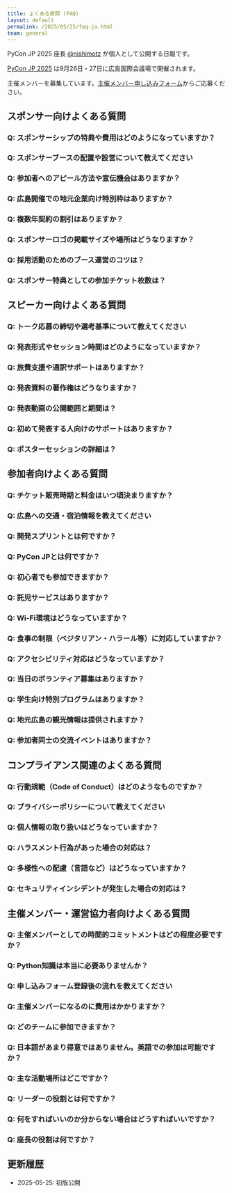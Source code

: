 ```yaml
---
title: よくある質問 (FAQ)
layout: default
permalink: /2025/05/25/faq-ja.html
team: general
---
```


PyCon JP 2025 座長 [@nishimotz](https://d.nishimotz.com/aboutme) が個人として公開する日報です。

[PyCon JP 2025](https://2025.pycon.jp/) は9月26日・27日に広島国際会議場で開催されます。

主催メンバーを募集しています。[主催メンバー申し込みフォーム](https://forms.gle/7irqYKhZVj7AY7LfA)からご応募ください。

## スポンサー向けよくある質問

### Q: スポンサーシップの特典や費用はどのようになっていますか？

### Q: スポンサーブースの配置や設営について教えてください

### Q: 参加者へのアピール方法や宣伝機会はありますか？

### Q: 広島開催での地元企業向け特別枠はありますか？

### Q: 複数年契約の割引はありますか？

### Q: スポンサーロゴの掲載サイズや場所はどうなりますか？

### Q: 採用活動のためのブース運営のコツは？

### Q: スポンサー特典としての参加チケット枚数は？

## スピーカー向けよくある質問

### Q: トーク応募の締切や選考基準について教えてください

### Q: 発表形式やセッション時間はどのようになっていますか？

### Q: 旅費支援や通訳サポートはありますか？

### Q: 発表資料の著作権はどうなりますか？

### Q: 発表動画の公開範囲と期間は？

### Q: 初めて発表する人向けのサポートはありますか？

### Q: ポスターセッションの詳細は？

## 参加者向けよくある質問

### Q: チケット販売時期と料金はいつ頃決まりますか？

### Q: 広島への交通・宿泊情報を教えてください

### Q: 開発スプリントとは何ですか？

### Q: PyCon JPとは何ですか？

### Q: 初心者でも参加できますか？

### Q: 託児サービスはありますか？

### Q: Wi-Fi環境はどうなっていますか？

### Q: 食事の制限（ベジタリアン・ハラール等）に対応していますか？

### Q: アクセシビリティ対応はどうなっていますか？

### Q: 当日のボランティア募集はありますか？

### Q: 学生向け特別プログラムはありますか？

### Q: 地元広島の観光情報は提供されますか？

### Q: 参加者同士の交流イベントはありますか？

## コンプライアンス関連のよくある質問

### Q: 行動規範（Code of Conduct）はどのようなものですか？

### Q: プライバシーポリシーについて教えてください

### Q: 個人情報の取り扱いはどうなっていますか？

### Q: ハラスメント行為があった場合の対応は？

### Q: 多様性への配慮（言語など）はどうなっていますか？

### Q: セキュリティインシデントが発生した場合の対応は？

## 主催メンバー・運営協力者向けよくある質問

### Q: 主催メンバーとしての時間的コミットメントはどの程度必要ですか？

### Q: Python知識は本当に必要ありませんか？

### Q: 申し込みフォーム登録後の流れを教えてください

### Q: 主催メンバーになるのに費用はかかりますか？

### Q: どのチームに参加できますか？

### Q: 日本語があまり得意ではありません。英語での参加は可能ですか？

### Q: 主な活動場所はどこですか？

### Q: リーダーの役割とは何ですか？

### Q: 何をすればいいのか分からない場合はどうすればいいですか？

### Q: 座長の役割は何ですか？

## 更新履歴

- 2025-05-25: 初版公開
